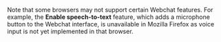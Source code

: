 Note that some browsers may not support certain Webchat features.
For example, the **Enable speech-to-text** feature, which adds a microphone button to the Webchat interface, is unavailable in Mozilla Firefox as voice input is not yet implemented in that browser.